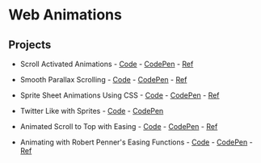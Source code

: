 # **Web Animations**

## **Projects**

- Scroll Activated Animations - [Code](https://github.com/sztxr/web-animation/tree/master/Scroll%20Activated%20Animations) - [CodePen](https://codepen.io/sztr/pen/EroodP) - [Ref](https://www.kirupa.com/animations/creating_scroll_activated_animations.htm)

- Smooth Parallax Scrolling - [Code](https://github.com/sztxr/web-animation/tree/master/Smooth%20Parallax%20Scrolling) - [CodePen](https://codepen.io/sztr/pen/pGapEK) - [Ref](https://www.kirupa.com/html5/smooth_parallax_scrolling.htm)

- Sprite Sheet Animations Using CSS - [Code](https://github.com/sztxr/web-animation/blob/master/Sprite%20Sheet%20Animations%20Using%20CSS/index.html) - [CodePen](https://codepen.io/sztr/pen/yZKLRo) - [Ref](https://www.kirupa.com/html5/sprite_sheet_animations_using_only_css.htm)

- Twitter Like with Sprites - [Code](https://github.com/sztxr/web-animation/blob/master/Twitter%20Like%20with%20Sprites/index.html) - [CodePen](https://codepen.io/sztr/pen/WPzNqp)

- Animated Scroll to Top with Easing - [Code](https://www.kirupa.com/html5/animated_scroll_to_top_with_easing.htm) - [CodePen](https://codepen.io/sztr/pen/KJopyj) - [Ref](https://www.kirupa.com/html5/animated_scroll_to_top_with_easing.htm)

- Animating with Robert Penner's Easing Functions - [Code](https://github.com/sztxr/web-animation/blob/master/Robert%20Penner's%20Easing%20Functions/js/main.js) - [CodePen](https://codepen.io/sztr/pen/NoYBMG) - [Ref](https://www.kirupa.com/html5/animating_with_easing_functions_in_javascript.htm)

